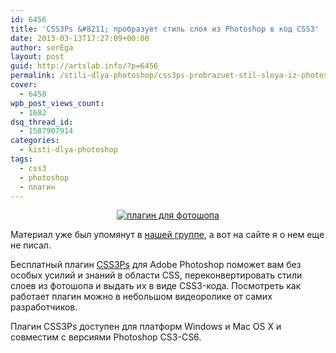 ```yaml
---
id: 6456
title: 'CSS3Ps &#8211; пробразует стиль слоя из Photoshop в код CSS3'
date: 2013-03-13T17:27:09+00:00
author: serEga
layout: post
guid: http://artslab.info/?p=6456
permalink: /stili-dlya-photoshop/css3ps-probrazuet-stil-sloya-iz-photoshop-v-kod-css3/
cover:
  - 6458
wpb_post_views_count:
  - 1682
dsq_thread_id:
  - 1587907914
categories:
  - kisti-dlya-photoshop
tags:
  - css3
  - photoshop
  - плагин
---
```

<center>
  <a href="{{site.img_cdn}}/css3_plugin_photoshop.jpg"><img src="{{site.img_cdn}}/css3_plugin_photoshop-300x159.jpg" alt="плагин для фотошопа" class="aligncenter size-medium wp-image-6457" srcset="{{site.img_cdn}}/css3_plugin_photoshop-300x159.jpg 300w, {{site.img_cdn}}/css3_plugin_photoshop.jpg 663w" sizes="(max-width: 300px) 100vw, 300px" /></a>
</center>

Материал уже был упомянут в [нашей группе](http://vk.com/wall-880171_637), а вот на сайте я о нем еще не писал.

Бесплатный плагин [CSS3Ps](http://css3ps.com/) для Adobe Photoshop поможет вам без особых усилий и знаний в области CSS, переконвертировать стили слоев из фотошопа и выдать их в виде CSS3-кода. Посмотреть как работает плагин можно в небольшом видеоролике от самих разработчиков.

Плагин CSS3Ps доступен для платформ Windows и Mac OS X и совместим с версиями Photoshop CS3-CS6.